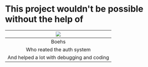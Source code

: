 # This project wouldn't be possible without the help of 


| [![](https://github.com/boehs.png?size=100)](https://github.com/boehs) |
|:----------------------------------------------------------------------:|
| Boehs |
| Who reated the auth system |
| And helped a lot with debugging and coding |
